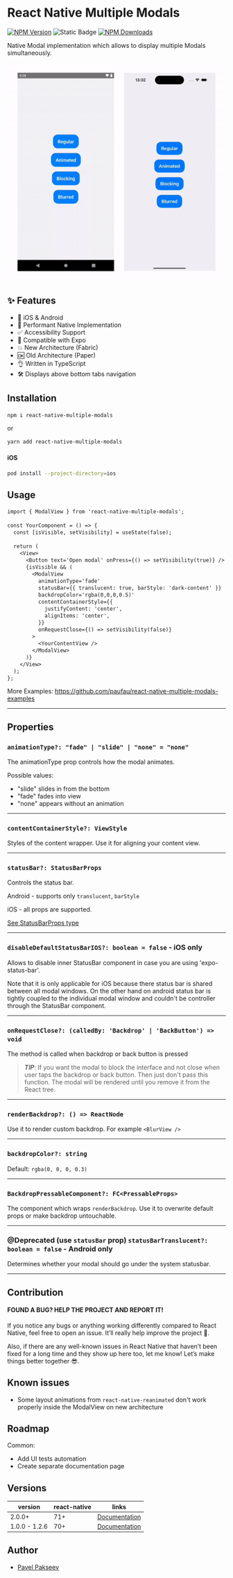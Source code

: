 # React Native Multiple Modals

[![NPM Version](https://img.shields.io/npm/v/react-native-multiple-modals)](https://www.npmjs.com/package/react-native-multiple-modals)
![Static Badge](https://img.shields.io/badge/types-included-81B622)
[![NPM Downloads](https://img.shields.io/npm/dm/react-native-multiple-modals)](https://www.npmjs.com/package/react-native-multiple-modals)

Native Modal implementation which allows to display multiple Modals simultaneously.

![React Native Multiple Modals](./assets/preview.gif)

## ✨ Features

- 📱 iOS & Android
- 🚀 Performant Native Implementation
- ✅ Accessibility Support
- 💯 Compatible with Expo
- 💥 New Architecture (Fabric)
- 🆗 Old Architecture (Paper)
- 👌 Written in TypeScript
- 🛠️ Displays above bottom tabs navigation

## Installation

```bash
npm i react-native-multiple-modals
```

or

```bash
yarn add react-native-multiple-modals
```

#### iOS

```bash
pod install --project-directory=ios
```

## Usage

```tsx
import { ModalView } from 'react-native-multiple-modals';

const YourComponent = () => {
  const [isVisible, setVisibility] = useState(false);

  return (
    <View>
      <Button text='Open modal' onPress={() => setVisibility(true)} />
      {isVisible && (
        <ModalView
          animationType='fade'
          statusBar={{ translucent: true, barStyle: 'dark-content' }}
          backdropColor='rgba(0,0,0,0.5)'
          contentContainerStyle={{
            justifyContent: 'center',
            alignItems: 'center',
          }}
          onRequestClose={() => setVisibility(false)}
        >
          <YourContentView />
        </ModalView>
      )}
    </View>
  );
};
```

More Examples: https://github.com/paufau/react-native-multiple-modals-examples

---

## Properties

### `animationType?: "fade" | "slide" | "none" = "none"`

The animationType prop controls how the modal animates.

Possible values:

- "slide" slides in from the bottom
- "fade" fades into view
- "none" appears without an animation

---

### `contentContainerStyle?: ViewStyle`

Styles of the content wrapper. Use it for aligning your content view.

---

### `statusBar?: StatusBarProps`

Controls the status bar.

Android - supports only `translucent`, `barStyle`

iOS - all props are supported.

[See StatusBarProps type](https://reactnative.dev/docs/statusbar#props)

---

### `disableDefaultStatusBarIOS?: boolean = false` - iOS only

Allows to disable inner StatusBar component in case you are using 'expo-status-bar'.

Note that it is only applicable for iOS because there status bar is shared between all modal windows. On the other hand on android status bar is tightly coupled to the individual modal window and couldn't be controller through the StatusBar component.

---

### `onRequestClose?: (calledBy: 'Backdrop' | 'BackButton') => void`

The method is called when backdrop or back button is pressed

> _**TIP**_: If you want the modal to block the interface and not close when user taps the backdrop or back button. Then just don't pass this function. The modal will be rendered until you remove it from the React tree.

---

### `renderBackdrop?: () => ReactNode`

Use it to render custom backdrop. For example `<BlurView />`

---

### `backdropColor?: string`

Default: `rgba(0, 0, 0, 0.3)`

---

### `BackdropPressableComponent?: FC<PressableProps>`

The component which wraps `renderBackdrop`.
Use it to overwrite default props or make backdrop untouchable.

---

### @Deprecated (use `statusBar` prop) `statusBarTranslucent?: boolean = false` - Android only

Determines whether your modal should go under the system statusbar.

---

## Contribution

#### FOUND A BUG? HELP THE PROJECT AND REPORT IT!

If you notice any bugs or anything working differently compared to React Native, feel free to open an issue. It’ll really help improve the project 🙏.

Also, if there are any well-known issues in React Native that haven’t been fixed for a long time and they show up here too, let me know! Let’s make things better together 😎.

## Known issues

- Some layout animations from `react-native-reanimated` don't work properly inside the ModalView on new architecture

## Roadmap

Common:

- Add UI tests automation
- Create separate documentation page

## Versions

| version       | react-native | links                                                                               |
| ------------- | ------------ | ----------------------------------------------------------------------------------- |
| 2.0.0+        | 71+          | [Documentation](https://github.com/paufau/react-native-multiple-modals/tree/main)   |
| 1.0.0 - 1.2.6 | 70+          | [Documentation](https://github.com/paufau/react-native-multiple-modals/tree/v1.2.6) |

## Author

- [Pavel Pakseev](https://www.linkedin.com/in/pavel-pakseev/)
